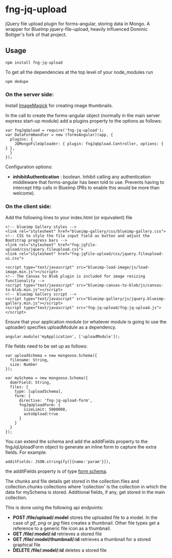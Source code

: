 # fng-jq-upload

jQuery file upload plugin for forms-angular, storing data in Mongo.  A wrapper for BlueImp jquery-file-upload, heavily influenced Dominic Bottger's fork of that project.

## Usage

    npm install fng-jq-upload
    
To get all the dependencies at the top level of your node_modules run

    npm dedupe    

### On the server side:

Install [ImageMagick](http://www.imagemagick.org/script/index.php) for creating image thumbnails.

In the call to create the forms-angular object (normally in the main server express start-up module) add a plugins property to the options  as follows:
     
    var fngJqUpload = require('fng-jq-upload');
    var DataFormHandler = new (formsAngular)(app, {
      plugins: {
        JQMongoFileUploader: { plugin: fngJqUpload.Controller, options: { } },
      }
    });

Configuration options:

- **inhibitAuthentication** : boolean.  Inhibit calling any authentication middleware that forms-angular has been told to use.  Prevents having to intercept http calls in BlueImp (PRs to enable this would be more than welcome).

### On the client side:

Add the following lines to your index.html (or equivalent) file

    <!-- blueimp Gallery styles -->
    <link rel="stylesheet" href="blueimp-gallery/css/blueimp-gallery.css">
    <!-- CSS to style the file input field as button and adjust the Bootstrap progress bars -->
    <link rel="stylesheet" href="fng-jqfile-upload/css/jquery.fileupload.css">
    <link rel="stylesheet" href="fng-jqfile-upload/css/jquery.fileupload-ui.css">
    
    <script type="text/javascript" src="blueimp-load-image/js/load-image.min.js"></script>
    <!-- The Canvas to Blob plugin is included for image resizing functionality -->
    <script type="text/javascript" src="blueimp-canvas-to-blob/js/canvas-to-blob.min.js"></script>
    <!-- blueimp Gallery script -->
    <script type="text/javascript" src="blueimp-gallery/js/jquery.blueimp-gallery.min.js"></script>
    <script type="text/javascript" src="fng-jq-upload/fng-jq-upload.js"></script>
    
Ensure that your application module (or whatever module is going to use the uploader) specifies uploadModule as a dependency.

    angular.module('myApplication', ['uploadModule']);    
            
File fields need to be set up as follows:

    var uploadSchema = new mongoose.Schema({
      filename: String,
      size: Number
    });

    var mySchema = new mongoose.Schema({
      domrField: String,
      files: {
        type: [uploadSchema],
        form: {
          directive: 'fng-jq-upload-form', 
          fngJqUploadForm: {
            sizeLimit: 5000000,
            autoUpload:true
          }
        }
      }
    });

You can extend the schema and add the additFields property to the fngJqUploadForm object to generate an inline form to capture the extra fields.  For example:

    additFields: JSON.stringify([{name:'param'}]),
    
the additFields property is of type [form schema](https://www.forms-angular.org/#/schemas#formschema).    

The chunks and file details get stored in the collection.files and collection.chunks collections where 'collection' is the collection in which the data for mySchema is stored.  Additional fields, if any, get stored in the main collection.

This is done using the following api endpoints:

  * **POST /file/upload/:model** stores the uploaded file to a model.  In the case of *gif*, *png* or *jpg* files
  creates a thumbnail.  Other file types get a reference to a generic file icon as a thumbnail.
  * **GET /file/:model/:id** retrieves a stored file
  * **GET /file/:model/thumbnail/:id** retrieves a thumbnail for a stored graphical file
  * **DELETE /file/:model/:id** deletes a stored file
  